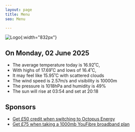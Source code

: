 ```yaml
---
layout: page
title: Menu
seo: Menu

---
```


![Logo](/images/logo.jpg){:width="832px"}

<!-- weather_marker starts -->
## On Monday, 02 June 2025

- The average temperature today is 16.92˚C,
- With highs of 17.69˚C and lows of 16.4˚C,
- It may feel like 15.95˚C with scattered clouds
- The wind speed is 2.57m/s and visibility is 10000m
- The pressure is 1018hPa and humidity is 49%
- The sun will rise at 03:54 and set at 20:18

<!-- weather_marker ends -->

## Sponsors

- [Get £50 credit when switching to Octopus Energy](https://bit.ly/3oD1nnS)
- [Get £75 when taking a 1000mb YouFibre broadband plan](https://aklam.io/91zWhU?)
